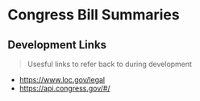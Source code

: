 # Congress Bill Summaries

## Development Links
> Usesful links to refer back to during development
* https://www.loc.gov/legal
* https://api.congress.gov/#/